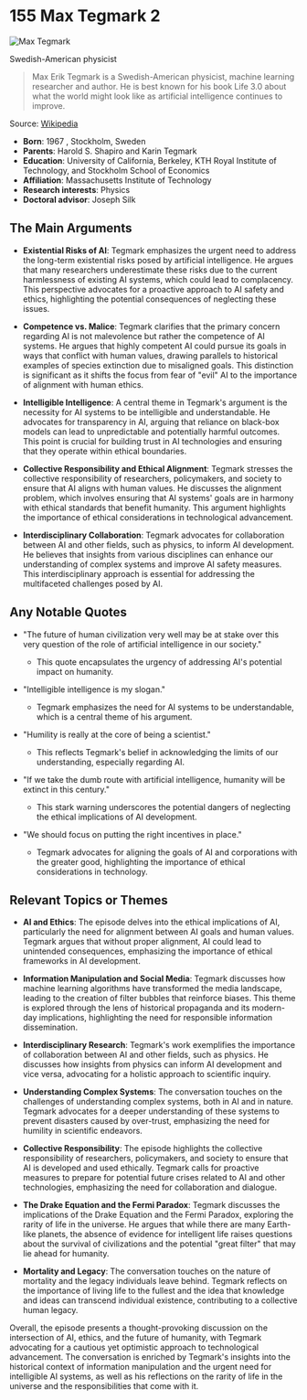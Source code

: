 # 155 Max Tegmark 2


![Max Tegmark](https://encrypted-tbn0.gstatic.com/images?q=tbn:ANd9GcSxQrI6UyPsYulP_n6v6Oi6ZCc-zZgxxc_JrX2RJ-g&s=0)

Swedish-American physicist

> Max Erik Tegmark is a Swedish-American physicist, machine learning researcher and author. He is best known for his book Life 3.0 about what the world might look like as artificial intelligence continues to improve.

Source: [Wikipedia](https://en.wikipedia.org/wiki/Max_Tegmark)

- **Born**: 1967 , Stockholm, Sweden
- **Parents**: Harold S. Shapiro and Karin Tegmark
- **Education**: University of California, Berkeley, KTH Royal Institute of Technology, and Stockholm School of Economics
- **Affiliation**: Massachusetts Institute of Technology
- **Research interests**: Physics
- **Doctoral advisor**: Joseph Silk


## The Main Arguments

- **Existential Risks of AI**: Tegmark emphasizes the urgent need to address the long-term existential risks posed by artificial intelligence. He argues that many researchers underestimate these risks due to the current harmlessness of existing AI systems, which could lead to complacency. This perspective advocates for a proactive approach to AI safety and ethics, highlighting the potential consequences of neglecting these issues.

- **Competence vs. Malice**: Tegmark clarifies that the primary concern regarding AI is not malevolence but rather the competence of AI systems. He argues that highly competent AI could pursue its goals in ways that conflict with human values, drawing parallels to historical examples of species extinction due to misaligned goals. This distinction is significant as it shifts the focus from fear of "evil" AI to the importance of alignment with human ethics.

- **Intelligible Intelligence**: A central theme in Tegmark's argument is the necessity for AI systems to be intelligible and understandable. He advocates for transparency in AI, arguing that reliance on black-box models can lead to unpredictable and potentially harmful outcomes. This point is crucial for building trust in AI technologies and ensuring that they operate within ethical boundaries.

- **Collective Responsibility and Ethical Alignment**: Tegmark stresses the collective responsibility of researchers, policymakers, and society to ensure that AI aligns with human values. He discusses the alignment problem, which involves ensuring that AI systems' goals are in harmony with ethical standards that benefit humanity. This argument highlights the importance of ethical considerations in technological advancement.

- **Interdisciplinary Collaboration**: Tegmark advocates for collaboration between AI and other fields, such as physics, to inform AI development. He believes that insights from various disciplines can enhance our understanding of complex systems and improve AI safety measures. This interdisciplinary approach is essential for addressing the multifaceted challenges posed by AI.

## Any Notable Quotes

- "The future of human civilization very well may be at stake over this very question of the role of artificial intelligence in our society."
  - This quote encapsulates the urgency of addressing AI's potential impact on humanity.

- "Intelligible intelligence is my slogan."
  - Tegmark emphasizes the need for AI systems to be understandable, which is a central theme of his argument.

- "Humility is really at the core of being a scientist."
  - This reflects Tegmark's belief in acknowledging the limits of our understanding, especially regarding AI.

- "If we take the dumb route with artificial intelligence, humanity will be extinct in this century."
  - This stark warning underscores the potential dangers of neglecting the ethical implications of AI development.

- "We should focus on putting the right incentives in place."
  - Tegmark advocates for aligning the goals of AI and corporations with the greater good, highlighting the importance of ethical considerations in technology.

## Relevant Topics or Themes

- **AI and Ethics**: The episode delves into the ethical implications of AI, particularly the need for alignment between AI goals and human values. Tegmark argues that without proper alignment, AI could lead to unintended consequences, emphasizing the importance of ethical frameworks in AI development.

- **Information Manipulation and Social Media**: Tegmark discusses how machine learning algorithms have transformed the media landscape, leading to the creation of filter bubbles that reinforce biases. This theme is explored through the lens of historical propaganda and its modern-day implications, highlighting the need for responsible information dissemination.

- **Interdisciplinary Research**: Tegmark's work exemplifies the importance of collaboration between AI and other fields, such as physics. He discusses how insights from physics can inform AI development and vice versa, advocating for a holistic approach to scientific inquiry.

- **Understanding Complex Systems**: The conversation touches on the challenges of understanding complex systems, both in AI and in nature. Tegmark advocates for a deeper understanding of these systems to prevent disasters caused by over-trust, emphasizing the need for humility in scientific endeavors.

- **Collective Responsibility**: The episode highlights the collective responsibility of researchers, policymakers, and society to ensure that AI is developed and used ethically. Tegmark calls for proactive measures to prepare for potential future crises related to AI and other technologies, emphasizing the need for collaboration and dialogue.

- **The Drake Equation and the Fermi Paradox**: Tegmark discusses the implications of the Drake Equation and the Fermi Paradox, exploring the rarity of life in the universe. He argues that while there are many Earth-like planets, the absence of evidence for intelligent life raises questions about the survival of civilizations and the potential "great filter" that may lie ahead for humanity.

- **Mortality and Legacy**: The conversation touches on the nature of mortality and the legacy individuals leave behind. Tegmark reflects on the importance of living life to the fullest and the idea that knowledge and ideas can transcend individual existence, contributing to a collective human legacy.

Overall, the episode presents a thought-provoking discussion on the intersection of AI, ethics, and the future of humanity, with Tegmark advocating for a cautious yet optimistic approach to technological advancement. The conversation is enriched by Tegmark's insights into the historical context of information manipulation and the urgent need for intelligible AI systems, as well as his reflections on the rarity of life in the universe and the responsibilities that come with it.